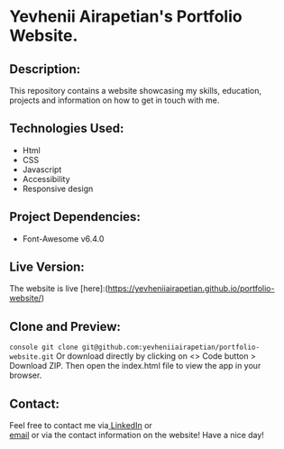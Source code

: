 # Yevhenii Airapetian's Portfolio Website.
## Description:
This repository contains a website showcasing my skills, education, projects and information on how to get in touch with me.

## Technologies Used:
- Html
- CSS
- Javascript
- Accessibility
- Responsive design

## Project Dependencies:
- Font-Awesome v6.4.0
## Live Version:
The website is live [here]:(https://yevheniiairapetian.github.io/portfolio-website/)

## Clone and Preview:
```console git clone git@github.com:yevheniiairapetian/portfolio-website.git```
Or download directly by clicking on <> Code button > Download ZIP. Then open the index.html file to view the app in your browser.

## Contact:
Feel free to contact me via[ LinkedIn](https://www.linkedin.com/in/yevhenii-airapetian/) or  
[email](mailto:sonkozhenia11@gmail.com) or 
via the contact information on the website! 
Have a nice day!

